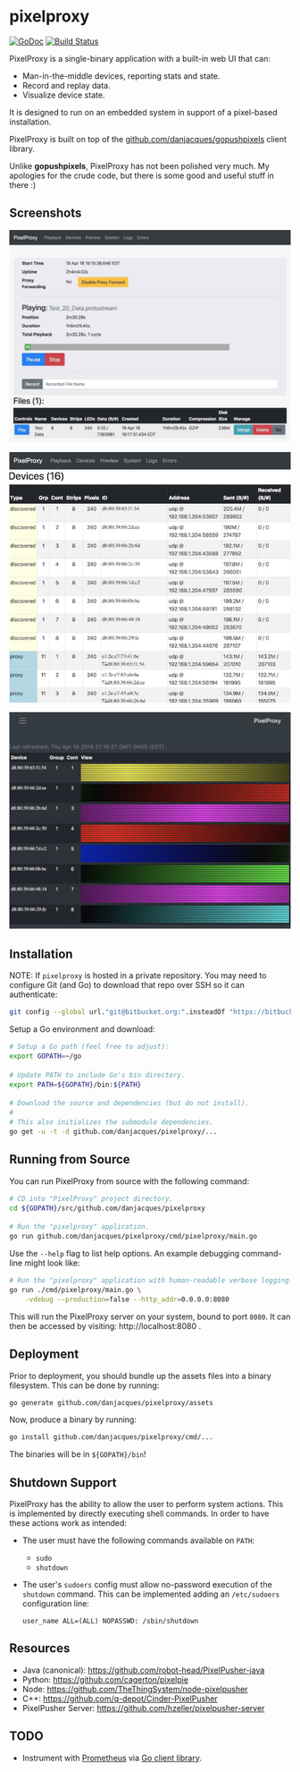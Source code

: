 # pixelproxy

[![GoDoc](https://godoc.org/github.com/danjacques/pixelproxy?status.svg)](http://godoc.org/github.com/danjacques/pixelproxy)
[![Build Status](https://travis-ci.org/danjacques/pixelproxy.svg?branch=master)](https://travis-ci.org/danjacques/pixelproxy)

PixelProxy is a single-binary application with a built-in web UI that can:

* Man-in-the-middle devices, reporting stats and state.
* Record and replay data.
* Visualize device state.


It is designed to run on an embedded system in support of a pixel-based
installation.

PixelProxy is built on top of the
[github.com/danjacques/gopushpixels](https://github.com/danjacques/gopushpixels)
client library.

Unlike **gopushpixels**, PixelProxy has not been polished very much. My
apologies for the crude code, but there is some good and useful stuff in there
:)

## Screenshots

![Playback](doc/images/playback.jpg)

![Device List](doc/images/devices.jpg)

![Rendered View](doc/images/render.jpg)

## Installation

NOTE: If `pixelproxy` is hosted in a private repository. You may need to
configure Git (and Go) to download that repo over SSH so it can authenticate:

```sh
git config --global url."git@bitbucket.org:".insteadOf "https://bitbucket.org/"
```

Setup a Go environment and download:

```sh
# Setup a Go path (feel free to adjust):
export GOPATH=~/go

# Update PATH to include Go's bin directory.
export PATH=${GOPATH}/bin:${PATH}

# Download the source and dependencies (but do not install).
#
# This also initializes the submodule dependencies.
go get -u -t -d github.com/danjacques/pixelproxy/...
```

## Running from Source

You can run PixelProxy from source with the following command:

```sh
# CD into "PixelProxy" project directory.
cd ${GOPATH}/src/github.com/danjacques/pixelproxy

# Run the "pixelproxy" application.
go run github.com/danjacques/pixelproxy/cmd/pixelproxy/main.go
```

Use the `--help` flag to list help options. An example debugging command-line
might look like:

```sh
# Run the "pixelproxy" application with human-readable verbose logging.
go run ./cmd/pixelproxy/main.go \
    -vdebug --production=false --http_addr=0.0.0.0:8080
```

This will run the PixelProxy server on your system, bound to port `8080`. It
can then be accessed by visiting: http://localhost:8080 .

## Deployment

Prior to deployment, you should bundle up the assets files into a binary
filesystem. This can be done by running:

```sh
go generate github.com/danjacques/pixelproxy/assets
```

Now, produce a binary by running:

```sh
go install github.com/danjacques/pixelproxy/cmd/...
```

The binaries will be in `${GOPATH}/bin`!

## Shutdown Support

PixelProxy has the ability to allow the user to perform system actions. This is
implemented by directly executing shell commands. In order to have these actions
work as intended:

*   The user must have the following commands available on `PATH`:
    *   `sudo`
    *   `shutdown`
*   The user's `sudoers` config must allow no-password execution of the
    `shutdown` command. This can be implemented adding an `/etc/sudoers`
    configuration line:

    ```
    user_name ALL=(ALL) NOPASSWD: /sbin/shutdown
    ```

## Resources

*   Java (canonical): https://github.com/robot-head/PixelPusher-java
*   Python: https://github.com/cagerton/pixelpie
*   Node: https://github.com/TheThingSystem/node-pixelpusher
*   C++: https://github.com/q-depot/Cinder-PixelPusher
*   PixelPusher Server: https://github.com/hzeller/pixelpusher-server

## TODO

*   Instrument with [Prometheus](https://prometheus.io/) via
    [Go client library](https://godoc.org/github.com/prometheus/client_golang).

